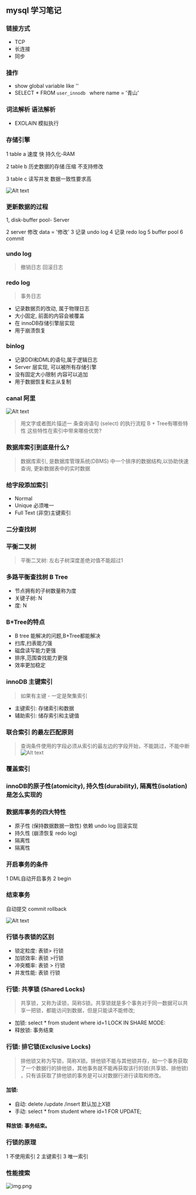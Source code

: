 ## mysql 学习笔记
### 链接方式
* TCP
* 长连接
* 同步

### 操作
* show global variable
 like ''
* SELECT * FROM  `user_innodb
` where name = '青山' 
### 词法解析 语法解析

* EXOLAIN  模拟执行

### 存储引擎
1 table  a 
速度 快 持久化-RAM

2 table b
历史数据的存储:压缩 不支持修改

3 table c 
读写并发 数据一致性要求高

![Alt text](image-1.png)




### 更新数据的过程
1,
disk-buffer pool- Server

2 server 修改  data = '修改'
3 记录 undo log
4 记录 redo log
5 buffer pool
6 commit
### undo log
> 撤销日志 回滚日志
### redo log
> 事务日志
* 记录数据页的改动, 属于物理日志
* 大小固定, 前面的内容会被覆盖
* 在 innoDB存储引擎层实现
* 用于崩溃恢复
### binlog
* 记录DDl和DML的语句,属于逻辑日志
* Server 层实现, 可以被所有存储引擎
* 没有固定大小限制  内容可以追加
* 用于数据恢复和主从复制

### canal 阿里
![Alt text](image.png)

> 用文字或者图片描述一
条查询语句 (select) 的执行流程
> B + Tree有哪些特性 这些特性在索引中带来哪些优势?

### 数据库索引到底是什么?
> 数据库索引, 是数据库管理系统(DBMS) 中一个排序的数据结构,以协助快速查询, 更新数据表中的实时数据

### 给字段添加索引
* Normal
* Unique  必须唯一
* Full Text        (非空)主键索引
### 二分查找树

### 平衡二叉树
> 平衡二叉树: 左右子树深度差绝对值不能超过1

### 多路平衡查找树 B Tree

* 节点拥有的子树数量称为度
* 关键子树: N
* 度: N

### B+Tree的特点
* B tree 能解决的问题,B+Tree都能解决
* 扫库,扫表能力强
* 磁盘读写能力更强
* 排序,范围查找能力更强
* 效率更加稳定


### innoDB 主键索引
> 如果有主键 - 一定是聚集索引

* 主键索引: 存储索引和数据
* 辅助索引: 储存索引和主键值
### 联合索引 的最左匹配原则
> 查询条件使用的字段必须从索引的最左边的字段开始，不能跳过，不能中断
![Alt text](image-2.png)
### 覆盖索引

### innoDB的原子性(atomicity), 持久性(durability), 隔离性(isolation) 是怎么实现的

###  数据库事务的四大特性 

* 原子性 (保持数据数据一致性) 依赖 undo log 回滚实现
* 持久性  (崩溃恢复 redo log)
* 隔离性  
* 隔离性

### 开启事务的条件
1 DML自动开启事务
2 begin 
### 结束事务
自动提交 commit
rollback

![Alt text](image-3.png)

### 行锁与表锁的区别
* 锁定粒度: 表锁> 行锁
* 加锁效率: 表锁 >行锁
* 冲突概率: 表锁 > 行锁
* 并发性能: 表锁 行锁

### 行锁: 共享锁 (Shared Locks)
> 共享锁，又称为读锁，简称S锁。共享锁就是多个事务对于同一数据可以共享一把锁，都能访问到数据，但是只能读不能修改;
* 加锁: select * from student where id=1 LOCK IN SHARE MODE:
* 释放锁: 事务结束

### 行锁: 排它锁(Exclusive Locks)
> 排他锁又称为写锁，简称X锁。排他锁不能与其他锁并存，如一个事务获取了一个数据行的排他锁，其他事务就不能再获取该行的锁(共享锁、排他锁) ，只有该获取了排他锁的事务是可以对数据行进行读取和修改。
####  加锁: 
* 自动: delete /update /insert 默认加上X锁
* 手动: select * from student where id=1 FOR UPDATE;
#### 释放锁: 事务结束。

### 行锁的原理
1 不使用索引
2 主键索引
3 唯一索引


### 性能搜索
![img.png](img.png)
